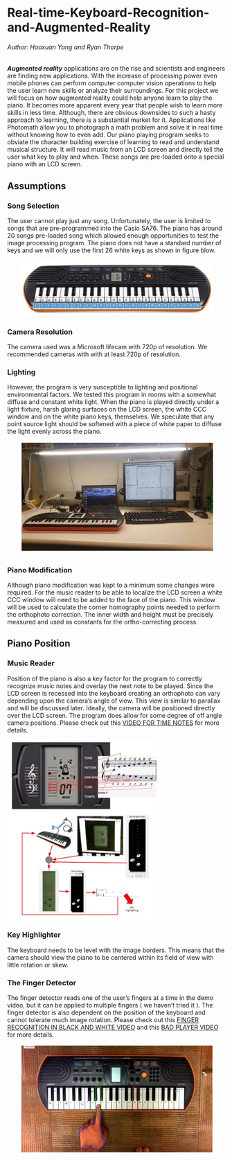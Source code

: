 Real-time-Keyboard-Recognition-and-Augmented-Reality 
====   

###### Author: Haoxuan Yang and Ryan Thorpe  

***Augmented reality*** applications are on the rise and scientists and engineers are finding new applications. With the increase of processing power even mobile phones can perform computer computer vision operations to help the user learn new skills or analyze their surroundings. For this project we will focus on how augmented reality could help anyone learn to play the piano. It becomes more apparent every year that people wish to learn more skills in less time. Although, there are obvious downsides to such a hasty approach to learning, there is a substantial market for it. Applications like Photomath allow you to photograph a math problem and solve it in real time without knowing how to even add. Our piano playing program seeks to obviate the character building exercise of learning to read and understand musical structure. It will read music from an LCD screen and directly tell the user what key to play and when. These songs are pre-loaded onto a special piano with an LCD screen.   
## Assumptions  
### Song Selection  
The user cannot play just any song. Unfortunately, the user is limited to songs that are pre-programmed into the Casio SA76. The piano has around 20 songs pre-loaded song which allowed enough opportunities to test the image processing program. The piano does not have a standard number of keys and we will only use the first 26 white keys as shown in figure blow.   
<div align=center><img width="450" src="https://github.com/yhx89757/Real-time-Keyboard-Recognition-and-Augmented-Reality/blob/master/pics/figure1.JPG"/></div>  

### Camera Resolution  
The camera used was a Microsoft lifecam with 720p of resolution. We recommended cameras with with at least 720p of resolution. 
 
### Lighting  
However, the program is very susceptible to lighting and positional environmental factors. We tested this program in rooms with a somewhat diffuse and constant white light. When the piano is played directly under a light fixture, harsh glaring surfaces on the LCD screen, the white CCC window and on the white piano keys, themselves. We speculate that any point source light should be softened with a piece of white paper to diffuse the light evenly across the piano.  
<div align=center><img width="450" src="https://github.com/yhx89757/Real-time-Keyboard-Recognition-and-Augmented-Reality/blob/master/pics/figure5.JPG"/></div>  
 
### Piano Modification  
Although piano modification was kept to a minimum some changes were required. For the music reader to be able to localize the LCD screen a white CCC window will need to be added to the face of the piano. This window will be used to calculate the corner homography points needed to perform the orthophoto correction. The inner width and height must be precisely measured and used as constants for the ortho-correcting process. 
 
## Piano Position  
### Music Reader  
Position of the piano is also a key factor for the program to correctly recognize music notes and overlay the next note to be played.  Since the LCD screen is recessed into the keyboard creating an orthophoto can vary depending upon the camera’s angle of view. This view is similar to parallax and will be discussed later. Ideally, the camera will be positioned directly over the LCD screen. The program does allow for some degree of off angle camera positions. Please check out this [VIDEO FOR TIME NOTES](https://www.youtube.com/watch?v=IQND2-eX8X0 "It Is a Youtube Video") for more details.  

<p float="center">  
 <img width="350" src="https://github.com/yhx89757/Real-time-Keyboard-Recognition-and-Augmented-Reality/blob/master/pics/figure2.JPG"/>  <img width="350" src="https://github.com/yhx89757/Real-time-Keyboard-Recognition-and-Augmented-Reality/blob/master/pics/figure6.JPG"/> 
</p>

### Key Highlighter
The keyboard needs to be level with the image borders. This means that the camera should view the piano to be centered within its field of view with little rotation or skew. 

### The Finger Detector  
The finger detector reads one of the user’s fingers at a time in the demo video, but it can be applied to multiple fingers ( we haven’t tried it ). The finger detector is also dependent on the position of the keyboard and cannot tolerate much image rotation. Please check out this [FINGER RECOGNITION IN BLACK AND WHITE VIDEO](https://www.youtube.com/watch?v=Ir6FcDrCeQo "It Is a Youtube Video") and this [BAD PLAYER VIDEO](https://www.youtube.com/watch?v=eVLJ0Zkax98 "It Is a Youtube Video") for more details.  
<div align=center><img width="450" src="https://github.com/yhx89757/Real-time-Keyboard-Recognition-and-Augmented-Reality/blob/master/pics/figure7.JPG"/></div>  
